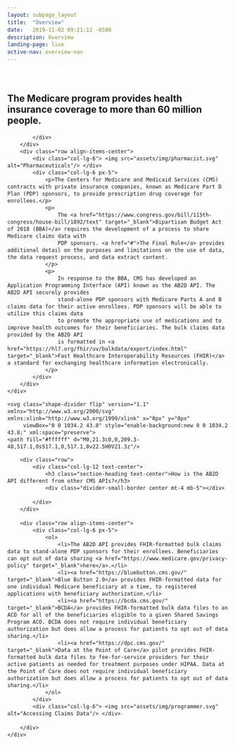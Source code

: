 ```yaml
---
layout: subpage_layout
title:  "Overview"
date:   2019-11-02 09:21:12 -0500 
description: Overview
landing-page: live
active-nav: overview-nav
---
```


<section class="bg-white page-section py-5">
    <svg class="shape-divider" version="1.1" xmlns="http://www.w3.org/2000/svg" xmlns:xlink="http://www.w3.org/1999/xlink" x="0px" y="0px"
         viewBox="0 0 1034.2 43.8" style="enable-background:new 0 0 1034.2 43.8;" xml:space="preserve">
	<path fill="#ffffff" d="M0,21.3c0,0,209.3-48,517.1,0s517.1,0,517.1,0v22.5H0V21.3z"/>
  </svg>
    <div class="container">
        <div class="row">
            <div class="col-lg-12 text-center">
                <h2 class="section-heading">The Medicare program provides health insurance coverage to more than <strong>60 million people</strong>.</h2>
                <div class="divider-small-border center my-4"></div>

            </div>
        </div>
        <div class="row align-items-center">
            <div class="col-lg-6"> <img src="assets/img/pharmacist.svg" alt="Pharmaceuticals"/> </div>
            <div class="col-lg-6 px-5">
                <p>The Centers for Medicare and Medicaid Services (CMS) contracts with private insurance companies, known as Medicare Part D Plan (PDP) sponsors, to provide prescription drug coverage for enrollees.</p>
                <p>
                    The <a href="https://www.congress.gov/bill/115th-congress/house-bill/1892/text" target="_blank">Bipartisan Budget Act of 2018 (BBA)</a> requires the development of a process to share Medicare claims data with
                    PDP sponsors. <a href="#">The Final Rule</a> provides additional detail on the purposes and limitations on the use of data, the data request process, and data extract content.
                </p>
                <p>
                    In response to the BBA, CMS has developed an Application Programming Interface (API) known as the AB2D API. The AB2D API securely provides 
                    stand-alone PDP sponsors with Medicare Parts A and B claims data for their active enrollees. PDP sponsors will be able to utilize this claims data 
                    to promote the appropriate use of medications and to improve health outcomes for their beneficiaries. The bulk claims data provided by the AB2D API 
                    is formatted in <a href="https://hl7.org/fhir/uv/bulkdata/export/index.html" target="_blank">Fast Healthcare Interoperability Resources (FHIR)</a> a standard for exchanging healthcare information electronically.
                </p>
            </div>
        </div>
    </div>
</section>
<section class="bg-light-blue page-section pt-20 pb-10">

    <svg class="shape-divider flip" version="1.1" xmlns="http://www.w3.org/2000/svg" xmlns:xlink="http://www.w3.org/1999/xlink" x="0px" y="0px"
         viewBox="0 0 1034.2 43.8" style="enable-background:new 0 0 1034.2 43.8;" xml:space="preserve">
	<path fill="#ffffff" d="M0,21.3c0,0,209.3-48,517.1,0s517.1,0,517.1,0v22.5H0V21.3z"/>
  </svg>
    <div class="container">

        <div class="row">
            <div class="col-lg-12 text-center">
                <h3 class="section-heading text-center">How is the AB2D API different from other CMS APIs?</h3>
                <div class="divider-small-border center mt-4 mb-5"></div>

            </div>
        </div>

        <div class="row align-items-center">
            <div class="col-lg-6 px-5">
                <ol>
                    <li>The AB2D API provides FHIR-formatted bulk claims data to stand-alone PDP sponsors for their enrollees. Beneficiaries can opt out of data sharing <a href="https://www.medicare.gov/privacy-policy" target="_blank">here</a>.</li>
                    <li><a href="https://bluebutton.cms.gov/" target="_blank">Blue Button 2.0</a> provides FHIR-formatted data for one individual Medicare beneficiary at a time, to registered applications with beneficiary authorization.</li>
                    <li><a href="https://bcda.cms.gov/" target="_blank">BCDA</a> provides FHIR-formatted bulk data files to an ACO for all of the beneficiaries eligible to a given Shared Savings Program ACO. BCDA does not require individual beneficiary authorization but does allow a process for patients to opt out of data sharing.</li>
                    <li><a href="https://dpc.cms.gov/" target="_blank">Data at the Point of Care</a> pilot provides FHIR-formatted bulk data files to fee-for-service providers for their active patients as needed for treatment purposes under HIPAA. Data at the Point of Care does not require individual beneficiary authorization but does allow a process for patients to opt out of data sharing.</li>
                </ol>
            </div>
            <div class="col-lg-6"> <img src="assets/img/programmer.svg" alt="Accessing Claims Data"/> </div>

        </div>
    </div>
</section>